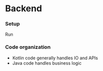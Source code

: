# Backend

### Setup
Run 

### Code organization
- Kotlin code generally handles IO and APIs
- Java code handles business logic
